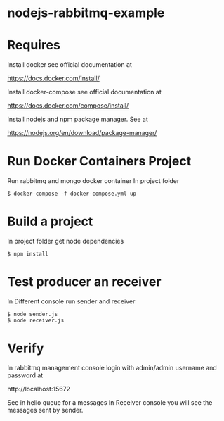 # nodejs-rabbitmq-example

# Requires

Install docker see official documentation at

https://docs.docker.com/install/


Install docker-compose see official documentation at

https://docs.docker.com/compose/install/

Install nodejs and npm package manager. See at

https://nodejs.org/en/download/package-manager/

# Run Docker Containers Project

Run rabbitmq and mongo docker container In project folder
```
$ docker-compose -f docker-compose.yml up
```

# Build a project

In project folder get node dependencies
```
$ npm install
```


# Test producer an receiver

In Different console run sender and receiver
```
$ node sender.js
$ node receiver.js
```

# Verify

In rabbitmq management console login with admin/admin username and password at

http://localhost:15672

See in hello queue for a messages
In Receiver console you will see the messages sent by sender.
